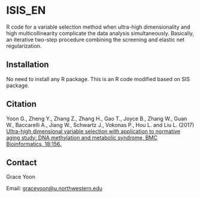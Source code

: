 # ISIS_EN

R code for a variable selection method when ultra-high dimensionality and high multicollinearity complicate the data analysis simultaneously. Basically, an iterative two-step procedure combining the screening and elastic net regularization.

## Installation
No need to install any R package. This is an R code modified based on SIS package.


## Citation
Yoon G., Zheng Y., Zhang Z., Zhang H., Gao T., Joyce B., Zhang W., Guan W., Baccarelli A., Jiang W., Schwartz J., Vokonas P., Hou L. and Liu L. (2017) [Ultra-high dimensional variable selection with application to normative aging study: DNA methylation and metabolic syndrome, BMC Bioinformatics, 18:156.](https://doi.org/10.1186/s12859-017-1568-1)

## Contact
Grace Yoon

Email: graceyoon@u.northwestern.edu
